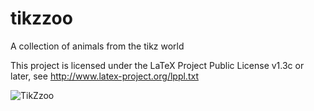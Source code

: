 # tikzzoo
A collection of animals from the tikz world

This project is licensed under the LaTeX Project Public License v1.3c or later, see http://www.latex-project.org/lppl.txt

![TikZzoo](https://github.com/samcarter8/tikzzoo/blob/master/zoo.png)

